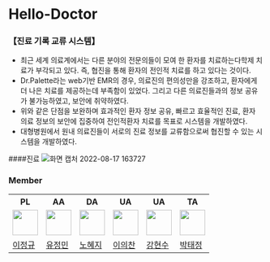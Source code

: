 # Hello-Doctor

### 【진료 기록 교류 시스템】
- 최근 세계 의료계에서는 다른 분야의 전문의들이 모여 한 환자를 치료하는다학제 치료가 부각되고 있다. 즉, 협진을 통해 환자의 전인적 치료를 하고 있다는 것이다.  
- Dr.Palette라는 web기반 EMR의 경우, 의료진의 편의성만을 강조하고, 환자에게 더 나은 치료를 제공하는데 부족함이 있었다. 그리고 다른 의료진들과의 정보 공유가 불가능하였고, 보안에 취약하였다. 
- 위와 같은 단점을 보완하며 효과적인 환자 정보 공유, 빠르고 효율적인 진료, 환자 의료 정보의 보안에 집중하여 전인적환자 치료를 목표로 시스템을 개발하였다.
- 대형병원에서 원내 의료진들이 서로의 진료 정보를 교류함으로써 협진할 수 있는 시스템을 개발하였다. 

####진료
![화면 캡처 2022-08-17 163727](https://user-images.githubusercontent.com/99178649/185063269-a4acc405-d2cb-4d92-9af4-607bf86d9ad2.png)


### Member
<table>
  <tr>
    <th>PL</th>
    <th>AA</th>
    <th>DA</th>
    <th>UA</th>
    <th>UA</th>
    <th>TA</th>
  </tr>
  <tr>
    <td><img src="https://avatars.githubusercontent.com/Mulenga0718" style="width:50px;"></td>
    <td><img src="https://avatars.githubusercontent.com/sugarPotato" style="width:50px;"></td>
    <td><img src="https://avatars.githubusercontent.com/novelop" style="width:50px;"></td>
    <td><img src="https://avatars.githubusercontent.com/mjkim001" style="width:50px;"></td>
    <td><img src="https://avatars.githubusercontent.com/mjkim001" style="width:50px;"></td>
    <td><img src="https://avatars.githubusercontent.com/morning123456" style="width:50px;"></td>
  </tr>
  <tr>
    <td><a href="https://github.com/Mulenga0718">이정규</a></td>
    <td><a href="https://github.com/sugarPotato">유정민</a></td>
    <td><a href="https://github.com/novelop">노혜지</a></td>
    <td><a href="https://github.com/mjkim001">이의찬</a></td>
    <td><a href="https://github.com/mjkim001">강현수</a></td>
    <td><a href="https://github.com/morning123456">박태정</a></td>
  </tr>
</table>
